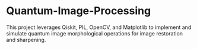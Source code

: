 # Quantum-Image-Processing
 This project leverages Qiskit, PIL, OpenCV, and Matplotlib to implement and simulate quantum image morphological operations for image restoration and sharpening.
